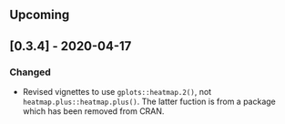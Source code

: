 ## Upcoming

## [0.3.4] - 2020-04-17

### Changed

- Revised vignettes to use `gplots::heatmap.2()`, not `heatmap.plus::heatmap.plus()`. The latter fuction is from a package which has been removed from CRAN.
